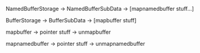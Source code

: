 NamedBufferStorage -> NamedBufferSubData -> [mapnamedbuffer stuff...]

BufferStorage -> BufferSubData -> [mapbuffer stuff]



mapbuffer -> pointer stuff -> unmapbuffer

mapnamedbuffer -> pointer stuff -> unmapnamedbuffer
